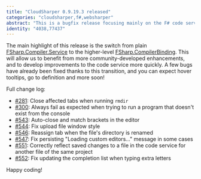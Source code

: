 ```yaml
---
title: "CloudSharper 0.9.19.3 released"
categories: "cloudsharper,f#,websharper"
abstract: "This is a bugfix release focusing mainly on the F# code service."
identity: "4038,77437"
---
```

The main highlight of this release is the switch from plain [FSharp.Compiler.Service](https://github.com/fsharp/fsharp.compiler.service) to the higher-level [FSharp.CompilerBinding](https://github.com/fsharp/fsharpbinding). This will allow us to benefit from more community-developed enhancements, and to develop improvements to the code service more quickly. A few bugs have already been fixed thanks to this transition, and you can expect hover tooltips, go to definition and more soon!

Full change log:

 * [#281](https://bitbucket.org/IntelliFactory/cloudsharper/issue/281/deleting-files-folders-should-close-any): Close affected tabs when running `rmdir`
 * [#300](https://bitbucket.org/IntelliFactory/cloudsharper/issue/300/no-ui-feedback-when-trying-to-run-an-exe): Always fail as expected when trying to run a program that doesn't exist from the console
 * [#543](https://bitbucket.org/IntelliFactory/cloudsharper/issue/543/auto-close-and-match-brackets-in-editor): Auto-close and match brackets in the editor
 * [#544](https://bitbucket.org/IntelliFactory/cloudsharper/issue/544/upload-file-window-style-botched): Fix upload file window style
 * [#546](https://bitbucket.org/IntelliFactory/cloudsharper/issue/546/tab-filename-reassignment-on-move-is): Reassign tab when the file's directory is renamed
 * [#547](https://bitbucket.org/IntelliFactory/cloudsharper/issue/547/hideorshowslntree-only-works-if-the): Fix persisting "Loading custom editors..." message in some cases
 * [#551](https://bitbucket.org/IntelliFactory/cloudsharper/issue/551/changes-in-files-are-not-visible-in): Correctly reflect saved changes to a file in the code service for another file of the same project
 * [#552](https://bitbucket.org/IntelliFactory/cloudsharper/issue/552/completion-list-doesnt-update-itself-when): Fix updating the completion list when typing extra letters

Happy coding!
